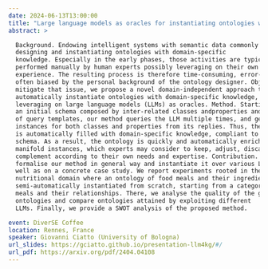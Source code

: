 ```yaml
---
date: 2024-06-13T13:00:00
title: "Large language models as oracles for instantiating ontologies with domain-specific knowledge"
abstract: >

  Background. Endowing intelligent systems with semantic data commonly requires
  designing and instantiating ontologies with domain-specific
  knowledge. Especially in the early phases, those activities are typically
  performed manually by human experts possibly leveraging on their own
  experience. The resulting process is therefore time-consuming, error-prone, and
  often biased by the personal background of the ontology designer. Objective. To
  mitigate that issue, we propose a novel domain-independent approach to
  automatically instantiate ontologies with domain-specific knowledge, by
  leveraging on large language models (LLMs) as oracles. Method. Starting from (i)
  an initial schema composed by inter-related classes andproperties and (ii) a set
  of query templates, our method queries the LLM multiple times, and generates
  instances for both classes and properties from its replies. Thus, the ontology
  is automatically filled with domain-specific knowledge, compliant to the initial
  schema. As a result, the ontology is quickly and automatically enriched with
  manifold instances, which experts may consider to keep, adjust, discard, or
  complement according to their own needs and expertise. Contribution. We
  formalise our method in general way and instantiate it over various LLMs, as
  well as on a concrete case study. We report experiments rooted in the
  nutritional domain where an ontology of food meals and their ingredients is
  semi-automatically instantiated from scratch, starting from a categorisation of
  meals and their relationships. There, we analyse the quality of the generated
  ontologies and compare ontologies attained by exploiting different
  LLMs. Finally, we provide a SWOT analysis of the proposed method.

event: DiverSE Coffee
location: Rennes, France
speaker: Giovanni Ciatto (University of Bologna)
url_slides: https://gciatto.github.io/presentation-llm4kg/#/
url_pdf: https://arxiv.org/pdf/2404.04108
---
```

